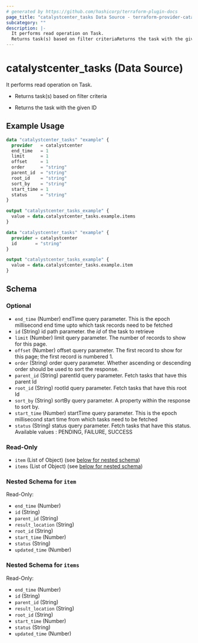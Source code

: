 ```yaml
---
# generated by https://github.com/hashicorp/terraform-plugin-docs
page_title: "catalystcenter_tasks Data Source - terraform-provider-catalystcenter"
subcategory: ""
description: |-
  It performs read operation on Task.
  Returns task(s) based on filter criteriaReturns the task with the given ID
---
```


# catalystcenter_tasks (Data Source)

It performs read operation on Task.

- Returns task(s) based on filter criteria

- Returns the task with the given ID

## Example Usage

```terraform
data "catalystcenter_tasks" "example" {
  provider   = catalystcenter
  end_time   = 1
  limit      = 1
  offset     = 1
  order      = "string"
  parent_id  = "string"
  root_id    = "string"
  sort_by    = "string"
  start_time = 1
  status     = "string"
}

output "catalystcenter_tasks_example" {
  value = data.catalystcenter_tasks.example.items
}

data "catalystcenter_tasks" "example" {
  provider = catalystcenter
  id       = "string"
}

output "catalystcenter_tasks_example" {
  value = data.catalystcenter_tasks.example.item
}
```

<!-- schema generated by tfplugindocs -->
## Schema

### Optional

- `end_time` (Number) endTime query parameter. This is the epoch millisecond end time upto which task records need to be fetched
- `id` (String) id path parameter. the *id* of the task to retrieve
- `limit` (Number) limit query parameter. The number of records to show for this page.
- `offset` (Number) offset query parameter. The first record to show for this page; the first record is numbered 1.
- `order` (String) order query parameter. Whether ascending or descending order should be used to sort the response.
- `parent_id` (String) parentId query parameter. Fetch tasks that have this parent Id
- `root_id` (String) rootId query parameter. Fetch tasks that have this root Id
- `sort_by` (String) sortBy query parameter. A property within the response to sort by.
- `start_time` (Number) startTime query parameter. This is the epoch millisecond start time from which tasks need to be fetched
- `status` (String) status query parameter. Fetch tasks that have this status. Available values : PENDING, FAILURE, SUCCESS

### Read-Only

- `item` (List of Object) (see [below for nested schema](#nestedatt--item))
- `items` (List of Object) (see [below for nested schema](#nestedatt--items))

<a id="nestedatt--item"></a>
### Nested Schema for `item`

Read-Only:

- `end_time` (Number)
- `id` (String)
- `parent_id` (String)
- `result_location` (String)
- `root_id` (String)
- `start_time` (Number)
- `status` (String)
- `updated_time` (Number)


<a id="nestedatt--items"></a>
### Nested Schema for `items`

Read-Only:

- `end_time` (Number)
- `id` (String)
- `parent_id` (String)
- `result_location` (String)
- `root_id` (String)
- `start_time` (Number)
- `status` (String)
- `updated_time` (Number)
